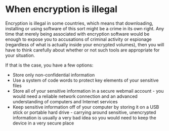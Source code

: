 [Title]: # (Когда шифрование является незаконным)
[Order]: # (4)

# When encryption is illegal

Encryption is illegal in some countries, which means that downloading, installing or using software of this sort might be a crime in its own right. Any time that merely being associated with encryption software would be enough to expose you to accusations of criminal activity or espionage (regardless of what is actually inside your encrypted volumes), then you will have to think carefully about whether or not such tools are appropriate for your situation.

If that is the case, you have a few options:

*   Store only non-confidential information
*   Use a system of code words to protect key elements of your sensitive files
*   Store all of your sensitive information in a secure webmail account - you would need a reliable network connection and an advanced understanding of computers and Internet services
*   Keep sensitive information off of your computer by storing it on a USB stick or portable hard drive - carrying around sensitive, unencrypted information is usually a very bad idea so you would need to keep the device in a very secure place